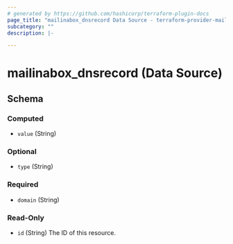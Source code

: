 ```yaml
---
# generated by https://github.com/hashicorp/terraform-plugin-docs
page_title: "mailinabox_dnsrecord Data Source - terraform-provider-mailinabox"
subcategory: ""
description: |-

---
```


# mailinabox_dnsrecord (Data Source)





<!-- schema generated by tfplugindocs -->
## Schema

### Computed

- `value` (String)

### Optional

- `type` (String)

### Required

- `domain` (String)

### Read-Only

- `id` (String) The ID of this resource.


